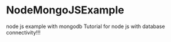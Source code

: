 # NodeMongoJSExample
node js example with mongodb
Tutorial for node js with database connectivity!!!
